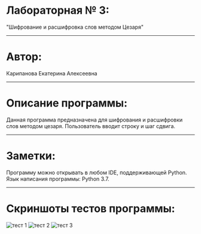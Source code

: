# Лабораторная № 3: 
"Шифрование и расшифровка слов методом Цезаря"
____
# Автор:
Карипанова Екатерина Алексеевна
____
# Описание программы: 
Данная программа предназначена для шифрования и расшифровки слов методом цезаря. Пользователь вводит строку и шаг сдвига.
____
# Заметки: 
Программу можно открывать в любом IDE, поддерживающей Python. Язык написания программы: Python 3.7.
____
# Скриншоты тестов программы:
![тест 1](https://sun9-west.userapi.com/sun9-1/s/v1/ig2/t39oDnp4mG-55s9C9usDPDFjC0RCFAX53SMGXQDKejJArp37aGOHHidgpwpKgPdLXI3AEvqworSm3iMQgdCna60O.jpg?size=469x253&quality=96&type=album)
![тест 2](https://sun9-east.userapi.com/sun9-35/s/v1/ig2/kYEErGqK5EKgc-BAPGIuq45mI5xGVbPUr2F_VGVbqO9kzOtfXdtlU3GGxBTOoiKb9kLQXZhcjwQ2Kn8_iLMujggt.jpg?size=439x271&quality=96&type=album)
![тест 3](https://sun9-north.userapi.com/sun9-88/s/v1/ig2/2b0MaztpV9HBLBzaQd3SUbytjzjOennq3MrslbDwieU98BgcwdPDirpGcDPhPuSH6nosgdwa64OKIQNnhRGXWvsx.jpg?size=574x270&quality=96&type=album)

